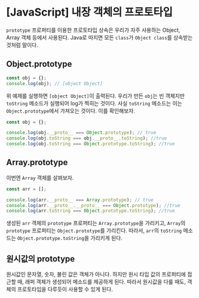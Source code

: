 # [JavaScript] 내장 객체의 프로토타입

`prototype` 프로퍼티를 이용한 프로토타입 상속은 우리가 자주 사용하는 Object, Array 객체 등에서 사용된다. Java로 따지면 모든 `class`가 `Object class`를 상속받는 것처럼 말이다.

## Object.prototype

```javascript
const obj = {};
console.log(obj); // [object Object]
```

위 예제를 실행하면 `[object Object]`이 출력된다. 우리가 만든 `obj`는 빈 객체지만 `toString` 메소드가 실행되어 log가 찍히는 것이다. 사실 `toString` 메소드는 이는 `Object.prototype`에서 가져오는 것이다. 이를 확인해보자.


```javascript
const obj = {};

console.log(obj.__proto__ === Object.prototype); // true
console.log(obj.toString === obj.__proto__.toString); //true
console.log(obj.toString === Object.prototype.toString); //true
```

## Array.prototype

이번엔 `Array` 객체를 살펴보자.

```javascript
const arr = [];

console.log(arr.__proto__ === Array.prototype); // true
console.log(arr.__proto__.__proto__ === Object.prototype); //true
console.log(arr.toString === Object.prototype.toString); //true
```

생성된 `arr` 객체의 `prototype` 프로퍼티는 `Array.prototype`을 가리키고, `Array`의 `prototype` 프로퍼티는 `Object.prototype`를 가리킨다. 따라서, `arr`의 `toString` 메소드는 `Object.prototype.toString`을 가리키게 된다.

## 원시값의 prototype

원시값인 문자열, 숫자, 불린 값은 객체가 아니다. 하지만 원시 타입 값의 프로퍼티에 접근할 때, 래퍼 객체가 생성되어 메소드를 제공하게 된다. 따라서 원시값을 다룰 때도, 객체의 프로토타입을 다루듯이 사용할 수 있게 된다.